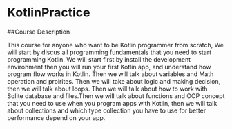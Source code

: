 # KotlinPractice
##Course Description

This course for anyone who want to be Kotlin programmer from scratch, We will start by discus all programming fundamentals that you need to start programming Kotlin. We will start first by install the development environment then you will run your first Kotlin app, and understand how program flow works in Kotlin. Then we will talk about variables and Math operation and proirites. Then we will take about logic and making decision, then we will talk about loops. Then we will talk about how to work with Sqlite database and files.Then we will talk about functions and OOP concept that you need to use when you program apps with Kotlin, then we will talk about collections and which type collection you have to use for better performance depend on your app.
